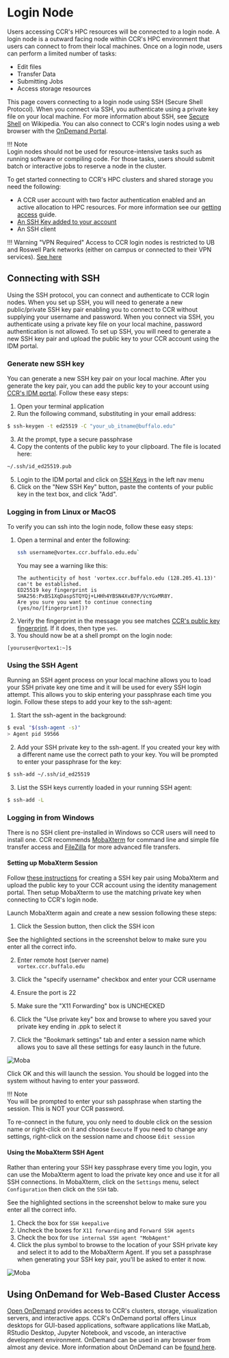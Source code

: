 # Login Node

Users accessing CCR's HPC resources will be connected to a login node. A login
node is a outward facing node within CCR's HPC environment that users can connect
to from their local machines. Once on a login node, users can perform a limited
number of tasks:

- Edit files
- Transfer Data
- Submitting Jobs
- Access storage resources

This page covers connecting to a login node using SSH (Secure Shell Protocol).
When you connect via SSH, you authenticate using a private key file on your
local machine. For more information about SSH, see [Secure Shell](https://en.wikipedia.org/wiki/Secure_Shell) 
on Wikipedia. You can also connect to CCR's login nodes using a web browser with the [OnDemand Portal](../portals/ood.md).

!!! Note  
    Login nodes should not be used for resource-intensive tasks such as running
    software or compiling code. For those tasks, users should submit batch or
    interactive jobs to reserve a node in the cluster.   


To get started connecting to CCR's HPC clusters and shared storage you need the
following:

- A CCR user account with two factor authentication enabled and an active
  allocation to HPC resources. For more information see our [getting access](../getting-access.md) guide. 
- [An SSH Key added to your account](#generate-new-ssh-key)
- An SSH client

!!! Warning "VPN Required" 
    Access to CCR login nodes is restricted to UB and Roswell Park networks
    (either on campus or connected to their VPN services). [See here](../getting-access.md#vpn-access)

## Connecting with SSH

Using the SSH protocol, you can connect and authenticate to CCR login nodes.
When you set up SSH, you will need to generate a new public/private SSH key
pair enabling you to connect to CCR without supplying your username and
password. When you connect via SSH, you authenticate using a private key file
on your local machine, password authentication is not allowed. To set up SSH,
you will need to generate a new SSH key pair and upload the public key to your
CCR account using the IDM portal.

### Generate new SSH key

You can generate a new SSH key pair on your local machine. After you generate
the key pair, you can add the public key to your account using [CCR's IDM portal](https://idm.ccr.buffalo.edu/sshkey). 
Follow these easy steps:

1. Open your terminal application
2. Run the following command, substituting in your email address:
```bash
$ ssh-keygen -t ed25519 -C "your_ub_itname@buffalo.edu"
```
3. At the prompt, type a secure passphrase
4. Copy the contents of the public key to your clipboard. The file is located here: 
```bash
~/.ssh/id_ed25519.pub
```
5. Login to the IDM portal and click on [SSH Keys](https://idm.ccr.buffalo.edu/sshkey) in the left nav menu
6. Click on the "New SSH Key" button, paste the contents of your public key in the text box, and click "Add".

### Logging in from Linux or MacOS

To verify you can ssh into the login node, follow these easy steps:

1. Open a terminal and enter the following:
   ```bash
   ssh username@vortex.ccr.buffalo.edu.edu`
   ```
   You may see a warning like this:
   ```
   The authenticity of host 'vortex.ccr.buffalo.edu (128.205.41.13)' can't be established.
   ED25519 key fingerprint is SHA256:PxBS1XqDaspSTQYQj+LHHh4YBSN4XvB7P/VcYGxMR8Y.
   Are you sure you want to continue connecting (yes/no/[fingerprint])?
   ```
2. Verify the fingerprint in the message you see matches [CCR's public key fingerprint](../fingerprints.md). 
   If it does, then type `yes`.
3. You should now be at a shell prompt on the login node:
```
[youruser@vortex1:~]$
```

### Using the SSH Agent  

Running an SSH agent process on your local machine allows you to load your SSH
private key one time and it will be used for every SSH login attempt.  This
allows you to skip entering your passphrase each time you login.  Follow these
steps to add your key to the ssh-agent:

1. Start the ssh-agent in the background:
```bash
$ eval "$(ssh-agent -s)"
> Agent pid 59566
```

2. Add your SSH private key to the ssh-agent. If you created your key with a
   different name use the correct path to your key. You will be prompted to
   enter your passphrase for the key:
```bash
$ ssh-add ~/.ssh/id_ed25519
```

3. List the SSH keys currently loaded in your running SSH agent:  
```bash
$ ssh-add -L
```

### Logging in from Windows

There is no SSH client pre-installed in Windows so CCR users will need to install one.  CCR recommends [MobaXterm](https://mobaxterm.mobatek.net/) for command line and
simple file transfer access and [FileZilla](https://filezilla-project.org/) for more advanced file transfers.   

#### Setting up MobaXterm Session  

Follow [these instructions](../portals/idm.md#special-ssh-key-info-for-windows-users) for creating a SSH key pair using MobaXterm and upload the public key to your CCR account using the identity management portal.  Then setup MobaXterm to use the matching private key when connecting to CCR's login node.  

Launch MobaXterm again and create a new session following these steps:  

1. Click the Session button, then click the SSH icon

See the highlighted sections in the screenshot below to make sure you enter all the correct info.

2. Enter remote host (server name)  
`vortex.ccr.buffalo.edu`

3. Click the "specify username" checkbox and enter your CCR username

4. Ensure the port is 22

5. Make sure the "X11 Forwarding" box is UNCHECKED  

6. Click the "Use private key" box and browse to where you saved your private key ending in .ppk to select it

7. Click the "Bookmark settings" tab and enter a session name which allows you to save all these settings for easy launch in the future.  

![Moba](../images/mobasession.PNG)

Click OK and this will launch the session.  You should be logged into the system without having to enter your password.  

!!! Note  
    You will be prompted to enter your ssh passphrase when starting the session. This is NOT your CCR password.  

To re-connect in the future, you only need to double click on the session name
or right-click on it and choose `Execute`  If you need to change any settings,
right-click on the session name and choose `Edit session`  

#### Using the MobaXterm SSH Agent  

Rather than entering your SSH key passphrase every time you login, you can use the MobaXterm agent to load the private key once and use it for all SSH connections.  In MobaXterm, click on the `Settings` menu, select `Configuration` then click on the `SSH` tab.  

See the highlighted sections in the screenshot below to make sure you enter all the correct info.

1. Check the box for `SSH keepalive`  
2. Uncheck the boxes for `X11 forwarding` and `Forward SSH agents`  
3. Check the box for `Use internal SSH agent "MobAgent"`  
4. Click the plus symbol to browse to the location of your SSH private key and
   select it to add to the MobaXterm Agent.  If you set a passphrase when
   generating your SSH key pair, you'll be asked to enter it now.  

![Moba](../images/mobaagent.PNG)

## Using OnDemand for Web-Based Cluster Access  

[Open OnDemand](https://ondemand.ccr.buffalo.edu) provides access to CCR's
clusters, storage, visualization servers, and interactive apps.  CCR's OnDemand
portal offers Linux desktops for GUI-based applications, software applications
like MatLab, RStudio Desktop, Jupyter Notebook, and vscode, an interactive
development environment.  OnDemand can be used in any browser from almost any
device.  More information about OnDemand can be [found
here](../portals/ood.md).  

